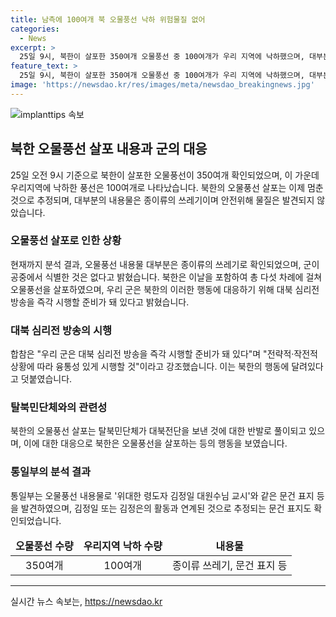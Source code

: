 ```yaml
---
title: 남측에 100여개 북 오물풍선 낙하 위험물질 없어
categories:
  - News
excerpt: >
  25일 9시, 북한이 살포한 350여개 오물풍선 중 100여개가 우리 지역에 낙하했으며, 대부분 종이류 쓰레기였음을 알려. 안전위해 물질은 발견되지 않았으며, 북한의 오물풍선 살포가 멈춘 것으로 추정. 이에 합참은 대북 방송 준비를 완료했으며, 융통성 있게 시행할 것을 강조. 이러한 대응은 북한의 행동에 따라 결정될 예정.
feature_text: >
  25일 9시, 북한이 살포한 350여개 오물풍선 중 100여개가 우리 지역에 낙하했으며, 대부분 종이류 쓰레기였음을 알려. 안전위해 물질은 발견되지 않았으며, 북한의 오물풍선 살포가 멈춘 것으로 추정. 이에 합참은 대북 방송 준비를 완료했으며, 융통성 있게 시행할 것을 강조. 이러한 대응은 북한의 행동에 따라 결정될 예정.
image: 'https://newsdao.kr/res/images/meta/newsdao_breakingnews.jpg'
---
```


<p><img src="https://newsdao.kr/res/images/meta/newsdao_breakingnews.jpg" alt="implanttips 속보" /></p>

<h2 data-ke-size="size26">북한 오물풍선 살포 내용과 군의 대응</h2>

<p data-ke-size="size16">25일 오전 9시 기준으로 북한이 살포한 오물풍선이 350여개 확인되었으며, 이 가운데 우리지역에 낙하한 풍선은 100여개로 나타났습니다. 북한의 오물풍선 살포는 이제 멈춘 것으로 추정되며, 대부분의 내용물은 종이류의 쓰레기이며 안전위해 물질은 발견되지 않았습니다.</p>

<h3 data-ke-size="size24">오물풍선 살포로 인한 상황</h3>

<p data-ke-size="size16">현재까지 분석 결과, 오물풍선 내용물 대부분은 종이류의 쓰레기로 확인되었으며, 군이 공중에서 식별한 것은 없다고 밝혔습니다. 북한은 이날을 포함하여 총 다섯 차례에 걸쳐 오물풍선을 살포하였으며, 우리 군은 북한의 이러한 행동에 대응하기 위해 대북 심리전 방송을 즉각 시행할 준비가 돼 있다고 밝혔습니다.</p>

<h3 data-ke-size="size24">대북 심리전 방송의 시행</h3>

<p data-ke-size="size16">합참은 "우리 군은 대북 심리전 방송을 즉각 시행할 준비가 돼 있다"며 "전략적·작전적 상황에 따라 융통성 있게 시행할 것"이라고 강조했습니다. 이는 북한의 행동에 달려있다고 덧붙였습니다.</p>

<h3 data-ke-size="size24">탈북민단체와의 관련성</h3>

<p data-ke-size="size16">북한의 오물풍선 살포는 탈북민단체가 대북전단을 보낸 것에 대한 반발로 풀이되고 있으며, 이에 대한 대응으로 북한은 오물풍선을 살포하는 등의 행동을 보였습니다. </p>

<h3 data-ke-size="size24">통일부의 분석 결과</h3>

<p data-ke-size="size16">통일부는 오물풍선 내용물로 '위대한 령도자 김정일 대원수님 교시'와 같은 문건 표지 등을 발견하였으며, 김정일 또는 김정은의 활동과 연계된 것으로 추정되는 문건 표지도 확인되었습니다.</p>

<table>
  <thead>
    <tr>
      <td style="text-align: center; height: 17px;"><b>오물풍선 수량</b></td>
      <td style="text-align: center; height: 17px;"><b>우리지역 낙하 수량</b></td>
      <td style="text-align: center; height: 17px;"><b>내용물</b></td>
    </tr>
  </thead>
  <tbody>
    <tr>
      <td style="text-align: center; height: 17px;">350여개</td>
      <td style="text-align: center; height: 17px;">100여개</td>
      <td style="text-align: center; height: 17px;">종이류 쓰레기, 문건 표지 등</td>
    </tr>
  </tbody>
</table>

<hr data-ke-size="size16">
실시간 뉴스 속보는, <a href="https://newsdao.kr" rel="dofollow">https://newsdao.kr</a>


